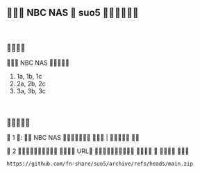  NBC NAS  suo5 
--------------------------------

&nbsp;

### 

 NBC NAS 

1. 1a, 1b, 1c
2. 2a, 2b, 2c
3. 3a, 3b, 3c

&nbsp;

### 

 1 :  NBC NAS   |  

 2   URL     

``` bash
https://github.com/fn-share/suo5/archive/refs/heads/main.zip
```

&nbsp;
